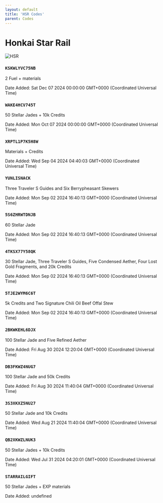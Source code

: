 ```yaml
---
layout: default
title: 'HSR Codes'
parent: Codes
---
```


# Honkai Star Rail

![HSR](https://cdn.discordapp.com/emojis/1264987654198399137.png)

### `KSKWLYVC75NB`

2 Fuel + materials

Date Added: Sat Dec 07 2024 00:00:00 GMT+0000 (Coordinated Universal Time)

### `WAKE4HCV745T`

50 Stellar Jades + 10k Credits

Date Added: Mon Oct 07 2024 00:00:00 GMT+0000 (Coordinated Universal Time)

### `XRPTL1P7K5H8W`

Materials + Credits

Date Added: Wed Sep 04 2024 04:40:03 GMT+0000 (Coordinated Universal Time)

### `YUNLISNACK`

Three Traveler S Guides and Six Berrypheasant Skewers

Date Added: Mon Sep 02 2024 16:40:13 GMT+0000 (Coordinated Universal Time)

### `5S6ZHRWTDNJB`

60 Stellar Jade

Date Added: Mon Sep 02 2024 16:40:13 GMT+0000 (Coordinated Universal Time)

### `4TKSX77Y58QK`

30 Stellar Jade, Three Traveler S Guides, Five Condensed Aether, Four Lost Gold Fragments, and 20k Credits

Date Added: Mon Sep 02 2024 16:40:13 GMT+0000 (Coordinated Universal Time)

### `5TJE2WYM6C6T`

5k Credits and Two Signature Chili Oil Beef Offal Stew

Date Added: Mon Sep 02 2024 16:40:13 GMT+0000 (Coordinated Universal Time)

### `2BKWKEHL6DJX`

100 Stellar Jade and Five Refined Aether

Date Added: Fri Aug 30 2024 12:20:04 GMT+0000 (Coordinated Universal Time)

### `DB3FKWZ4NUG7`

100 Stellar Jade and 50k Credits

Date Added: Fri Aug 30 2024 11:40:04 GMT+0000 (Coordinated Universal Time)

### `3S3XKXZ5NU27`

50 Stellar Jade and 10k Credits

Date Added: Wed Aug 21 2024 11:40:04 GMT+0000 (Coordinated Universal Time)

### `QB2XKWZLNUK3`

50 Stellar Jades + 10k Credits

Date Added: Wed Jul 31 2024 04:20:01 GMT+0000 (Coordinated Universal Time)

### `STARRAILGIFT`

50 Stellar Jades + EXP materials

Date Added: undefined